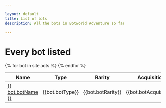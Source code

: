 ```yaml
---

layout: default
title: List of bots
description: All the bots in Botworld Adventure so far

---
```


# Every bot listed

<table>
  <thead>
    <tr>
      <th>Name</th>
      <th>Type</th>
      <th>Rarity</th>
      <th>Acquisition</th>
      <th>Summary</th>
    </tr>
  </thead>
  <tbody>
    {% for bot in site.bots %}
    <tr>
      <td><a href="{{ site.baseurl }}{{ bot.url }}"> {{ bot.botName }} </a></td>
      <td>{{bot.botType}}</td>
      <td>{{bot.botRarity}}</td>
      <td>{{bot.botAcquisition}}</td>
      <td>{{bot.botSummary}}</td>
    </tr>
    {% endfor %}

  </tbody>
</table>
